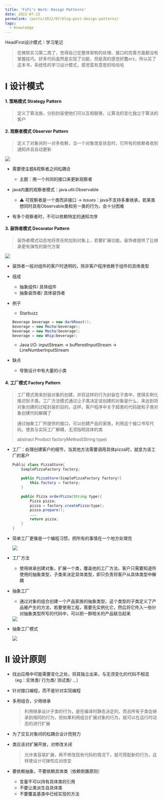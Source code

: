 ```yaml
---
title: 'FiFi‘s Work: Design Patterns'
date: 2022-07-23
permalink: /posts/2022/07/blog-post-design-patterns/
tags:
  - Knowledge
---
```


HeadFirst设计模式｜学习笔记

> 在微软实习第二周了，觉得自己在整体架构的处理、接口的完善方面都没有掌握技巧。好多代码虽然是实现了功能，但是真的感觉好蠢orz，所以买了这本书，系统性的学习设计模式，感觉蛮有意思的哈哈哈



# Ⅰ 设计模式

#### 1. 策略模式 Strategy Pattern

> 定义了算法族，分别封装使他们可以互相替换，让算法的变化独立于算法的客户

#### 2. 观察者模式 Observer Pattern

> 定义了对象间的一对多依赖，当一个对象改变状态时，它所有的依赖者收到通知并且自动更新

<img src="https://raw.githubusercontent.com/FionaChan01/FionaChan01.github.io/master/post_image/post_design_patterns/observer.png"/>

- 需要使主题&观察者之间松耦合
	- 主题：用一个共同的接口来更新观察者

- java内置的观察者模式：java.util.Observable
	- ⚠️ 可观察者是一个类而非接口 -> issues：java不支持多重继承，若某类想同时具有Observable类和另一类的行为，会十分困难

- 有多个观察者时，不可以依赖特定的通知次序

#### 3. 装饰者模式 Decorator Pattern

> 装饰者模式动态地将责任附加到对象上，若要扩展功能，装饰者提供了比继承更有弹性的替代方案

<img src="https://raw.githubusercontent.com/FionaChan01/FionaChan01.github.io/master/post_image/post_design_patterns/decorator.png"/>

- 装饰者一般对组件的客户时透明的，除非客户程序依赖于组件的具体类型

- 组成

	- 抽象组件/ 具体组件
	- 抽象装饰者/ 具体装饰者

- 例子

	- Starbuzz

	```java
	Beverage beverage = new darkRoast();
	beverage = new Mocha(beverage);
	beverage = new Mocha(beverage);
	beverage = new Whip(beverage);
	```

	- Java I/O: inputStream -> bufferedInputStream -> LineNumberInputStream

- 缺点

	- 导致设计中有大量的小类

#### 4. 工厂模式 Factory Pattern

> 工厂模式用来封装对象的创建，并将这样的行为封装在子类中，使得实例化推迟到子类。工厂方法模式通过让子类决定该创建的对象是什么，来达到将对象创建的过程封装的目的。这样，客户程序中关于超类的代码就和子类对象创建代码解耦了
>
> 通过抽象工厂所提供的接口，可以创建产品的家族，利用这个接口书写代码，使其与实际工厂解耦，无须指明具体的类
>
> abstract Product factoryMethod(String type)

- 工厂：处理创建客户的细节，当其他方法需要调用具体pizza时，就变为该工厂的客户

	```java
	Public class PizzaStore{
		SimplePizzaFactory factory;
	    
	    public PizzaStore(SimplePizzaFactory factory){
	        this.factory = factory;
	    }
	    
	    public Pizza orderPizza(String type){
	        Pizza pizza;
	        pizza = factory.createPizza(type);
	        pizza.prepare();
	        ...
	        return pizza;
	    }
	}
	```

- 简单工厂更像是一个编程习惯，把所有的事情在一个地方处理完

	<img src="https://raw.githubusercontent.com/FionaChan01/FionaChan01.github.io/master/post_image/post_design_patterns/simplefactory.jpg"/>

- 工厂方法

	- 使用继承创建对象，扩展一个类，覆盖他的工厂方法，客户只需要知道所使用的抽象类型，子类来决定具体类型，即只负责将客户从具体类型中解耦

- 抽象工厂

	- 通过对象的组合创建一个产品家族的抽象类型，这个类型的子类定义了产品被产生的方法，若要使用工程，需要先实例化它，然后将它传入一些针对抽象类型所写的代码中，可以把一群相关的产品联合起来

	<img src="https://raw.githubusercontent.com/FionaChan01/FionaChan01.github.io/master/post_image/post_design_patterns/compare.jpg"/>

- 抽象工厂模式

	<img src="https://raw.githubusercontent.com/FionaChan01/FionaChan01.github.io/master/post_image/post_design_patterns/abstractfactory.jpg"/>

	

# Ⅱ 设计原则

- 找出应用中可能需要变化之处，将其独立出来，与无须变化的代码不相混（eg：实体类/ 行为类/ 测试类/ ...）

- 针对接口编程，而不是针对实现编程

- 多用组合，少用继承

	> 利用继承设计子类的行为，是在编译时静态决定的，而且所有子类会继承到相同的行为，但如果利用组合扩展对象的行为，就可以在运行时动态的进行扩展

- 为了交互对象间的松耦合设计而努力

- 类应该对扩展开放，对修改关闭

	> 允许类容易扩展，再不修改现有代码的情况下，就可搭配新的行为，这样使设计可弹性应对改变

- 要依赖抽象，不要依赖具体类（依赖倒置原则）

	- 变量不可以持有具体类的引用
	- 不要让类派生自具体类
	- 不要覆盖基类中已经实现的方法

	

